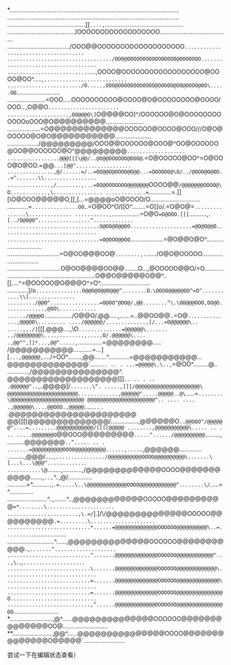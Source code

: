 *..................................................................................................
...................................................................................................
.............................................]]`....,`.............................................
.......................................]OOOOOOOOOOOOOOOOOO\........................................
..................................../OOO@@OOOOOOOOOOOOOOOOOOO`.....................................
................................../OOO@OOOOOOOOOOOOOOOO@OOOOOOO....................................
..........................`.....,OOOO@OOOOOOOOOOOOOOOOOO@OOOO@OO^.....,`...........................
......................../O.....,OOO@OOOOOOOOOOOO@OOOOO@OO@OOOO@OO\.....OO`.........................
......................=OOO.....OOOOOOOOOO@OOOO@O@OOOOOOOO@OOOO/OOO\...,O@@O`.......................
....................,OO@@@O\]`O@@@@OO]^/OOOOOO@O@OOOOOOOOOOOOoOOO@O@@@@@@@@@\......................
...................=O@@@@@@@@@@@@@OOOOOO@OOOO@OOO\/\//O@O@OOOOO@O@O@@@@@@@@@@@.....................
................../@@@@@@@@@/OOO@@OOOOOO@OOO@^OO@OOOOOO@OO@@OOOOOO@O^\@@@@@@@@@`...................
.................@@@[[[\@@/..@O@@OOOOOO@OOO@`.=O@OOOOO@OO^=O@OOO@O@OO.=@@`...[@@^..................
...............,@/......=/..=OO@@O@OOOO@O@@...=OOOOOO@\O/../@OOO@O@OO..=^.......\\.................
..............,/........,...=OO@OOOOOOO@@@@@@@`OOOO@@`/@@@@@@@OOOO@\O............,\................
.............=`.............=\.]][\O@OOO@@@@@O,[[,[...=\@@@@oO@OOOO/O..............\...............
............=`...............OO`..=O@OO^O/[[O^........=O[[o/.=O@O@\=`...............\..............
...........,`................=O@O`=O@OOO.[[[`..........,.`[../O@O@O^.................^.............
..............................O@OO@O@@OO....................=@O@O@@O...............................
..............................=O@OOO@@OO`...................=@O@@O@O^..............................
..............................=O@OO@@@OO@`........,.`....../O@O@OOOOO..............................
...............................O@OO@@@@OO@@\........O...,@OOOOO@@O/=O..............................
...............................O@@O@@@@@O@@^..[]....^=@OOOOO@O@@@O^=O^.............................
............]/o`...............O@@O@O@@O@@@^........O.\OOOO@@@@@OO^=O^...........\\]...............
........./@@O^................=O@OO^@OO@/,@@........^\.\OO@@@OOO,OO@O.............,@OO\............
....../@@@@O`................/O@@O/.\@@.....,\......=.\.\@@OO@@..=O@`..............,@@@@O\.........
..../@@@@@@/.............,]/...=O@@@@@@\.. .....,,./]`[[[.\@@@....,\O`..............=@@@@@@\.......
../@@@@@@@@\.............,....,O/.@@@@@@\.... .,@@^^,]]*...,@@^.....,`..............=@@@@@@@@\.....
/@@@@@@@@@@@\...........=...][`...,@@@@@@,`..../=OO^........,@@.......^............=@@@@@@@@@@@\...
@@@@@@@@@@@@@@\`........`. .. . ...=@@@@@\.\..,`=@OO^.........@\.. ....\........,/@@@@@@@@@@@@@@@^.
@@@@@@@@@@@@@@@@@@@\]]]`.. .. . .. .@@@@@@^..`,..@@@@]/`.......\^. .....,]]]/@@@@@@@@@@@@@@@@@@@@@\
@@@@@@@@@@@@@@@@@@@@@@@.............,@@@@@@^.....@@@@@..@\`.....=`........\@@@@@@@@@@@@@@@@@@@@@@@@
@@@@@@@@@@@@@@@@@@@@@@^.. .... .... .,@@@@@@\....@@OOO.,@@@@@`....\... . . .\@@@@@@@@@@@@@@@@@@@@@@
@@[[[[\@@@@@@@@@@@@@@/................,@@@@@@O`..@@OOO^/@@@@@@^....=.........@@@@@@@@@@@@/[[[[@@@@@
........,@@@@@@@@@@@\..... .. . .. .....@@@@@@@O`@@OOO@@@@@@@@@`.....^....../@@@@@@@@@@`.........,\
..........@@@@@@@`..^..... .. . .......=@@@@@@@@@@OOOO@@@@@@@@@@......,....`..,\@@@@@@.............
..........,@@@/.....,`................/@@@@@@@@@@@OOOO@@@@@@@@@@\.......\[...\...\@@@^.............
...........\@`........,\...........,/@@@@@@@@@@@@@OOOO@@@@@@@@@@@\.......,`..,`^..,@/..............
...........=^...........,`.=.....\..\@@@@@@@@@@@@@OOOO@@@@@@@@@@@@^........\/`.....=^..............
.......................^..,.......^..,@@@@@@@@@@@@OOOOO@@@@@@@@@@`=*........\......................
.......................,\.=/`].]/\\/@@@@@@@@@@@@@@OOOOO@@@@@@@@@@`.=.........\.....................
...........................*......=@@@@@@@@@@@@@@OOOOOO@@@@@@@@@@\..=.........`....................
...........................^......,@@@@@@@@@@@@@@OOOOOO@@@@@@@@@@@\..,`.......^....................
...........................^.......@@@@@@@@@@@@@@OOOOOO@@@@@@@@@@@@^...,\`...,`....................
...........................\.......@@@@@@@@@@@@@@OOOOOO@@@@@@@@@@@@@\..............................
...........................=.......@@@@@@@@@@@@@@OOOOOO@@@@@@@@@@@@@@\.............................
...........................=.......@@@@@@@@@@@@@@OOOOOO@@@@@@@@@@@@@@@O............................
...........................,^......@@@@@@@@@@@@@OOOOOOO@@@@@@@@@@@@@@@OO`..........................
*.........................,@^......@@@@@@@@@@@@@@OOOOOO@@@@@@@@@@@@@@OO@\..........................
**.......................,@@^......@@@@@@@@@@@@@@@OOOO@@@@@@@@@@@@@@O@@@@@`........................

尝试一下在编辑状态查看）
